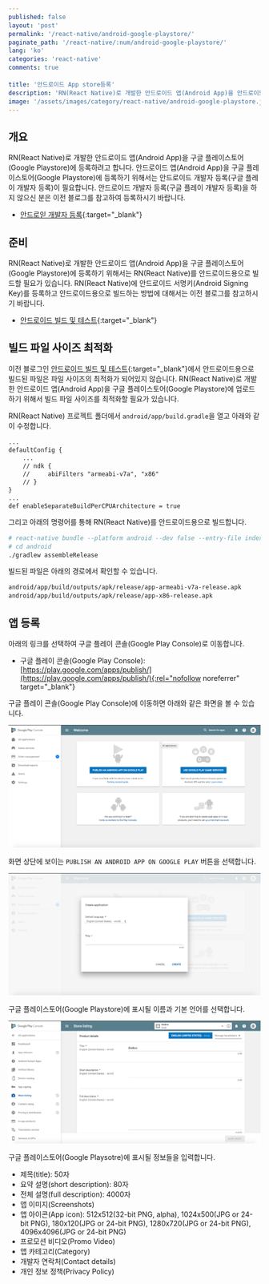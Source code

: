 ```yaml
---
published: false
layout: 'post'
permalink: '/react-native/android-google-playstore/'
paginate_path: '/react-native/:num/android-google-playstore/'
lang: 'ko'
categories: 'react-native'
comments: true

title: '안드로이드 App store등록'
description: 'RN(React Native)로 개발한 안드로이드 앱(Android App)을 안드로이드 App store(Google Playstore)에 등록해 봅시다.'
image: '/assets/images/category/react-native/android-google-playstore.jpg'
---
```



## 개요
RN(React Native)로 개발한 안드로이드 앱(Android App)을 구글 플레이스토어(Google Playstore)에 등록하려고 합니다. 안드로이드 앱(Android App)을 구글 플레이스토어(Google Playstore)에 등록하기 위해서는 안드로이드 개발자 등록(구글 플레이 개발자 등록)이 필요합니다. 안드로이드 개발자 등록(구글 플레이 개발자 등록)을 하지 않으신 분은 이전 블로그를 참고하여 등록하시기 바랍니다.

- [안드로읻 개발자 등록]({{site.url}}/{{page.categories}}/android-enroll-google-play-developer/){:target="_blank"}

## 준비
RN(React Native)로 개발한 안드로이드 앱(Android App)을 구글 플레이스토어(Google Playstore)에 등록하기 위해서는 RN(React Native)를 안드로이드용으로 빌드할 필요가 있습니다. RN(React Native)에 안드로이드 서명키(Android Signing Key)를 등록하고 안드로이드용으로 빌드하는 방법에 대해서는 이전 블로그를 참고하시기 바랍니다.

- [안드로이드 빌드 및 테스트]({{site.url}}/{{page.categories}}/android-running-on-device/){:target="_blank"}

## 빌드 파일 사이즈 최적화
이전 블로그인 [안드로이드 빌드 및 테스트]({{site.url}}/{{page.categories}}/android-running-on-device/){:target="_blank"}에서 안드로이드용으로 빌드된 파일은 파일 사이즈의 최적화가 되어있지 않습니다. RN(React Native)로 개발한 안드로이드 앱(Android App)을 구글 플레이스토어(Google Playstore)에 업로드하기 위해서 빌드 파일 사이즈를 최적화할 필요가 있습니다.

RN(React Native) 프로젝트 폴더에서 ```android/app/build.gradle```을 열고 아래와 같이 수정합니다.

```
...
defaultConfig {
    ...
    // ndk {
    //     abiFilters "armeabi-v7a", "x86"
    // }
}
...
def enableSeparateBuildPerCPUArchitecture = true
```

그리고 아래의 명령어를 통해 RN(React Native)를 안드로이드용으로 빌드합니다.

```bash
# react-native bundle --platform android --dev false --entry-file index.js --bundle-output android/app/src/main/assets/index.android.bundle
# cd android
./gradlew assembleRelease
```

빌드된 파일은 아래의 경로에서 확인할 수 있습니다.

```bash
android/app/build/outputs/apk/release/app-armeabi-v7a-release.apk
android/app/build/outputs/apk/release/app-x86-release.apk
```

## 앱 등록
아래의 링크를 선택하여 구글 플레이 콘솔(Google Play Console)로 이동합니다.

- 구글 플레이 콘솔(Google Play Console): [https://play.google.com/apps/publish/](https://play.google.com/apps/publish/){:rel="nofollow noreferrer" target="_blank"}

구글 플레이 콘솔(Google Play Console)에 이동하면 아래와 같은 화면을 볼 수 있습니다.

![구글 플레이 콘솔 홈](/assets/images/category/react-native/android-google-playstore/google-play-console-home.png)

화면 상단에 보이는 ```PUBLISH AN ANDROID APP ON GOOGLE PLAY``` 버튼을 선택합니다.

![구글 플레이 콘솔 앱 타이틀](/assets/images/category/react-native/android-google-playstore/app-title.png)

구글 플레이스토어(Google Playstore)에 표시될 이름과 기본 언어를 선택합니다.

![구글 플레이 콘솔 앱 정보](/assets/images/category/react-native/android-google-playstore/app-info.png)

구글 플레이스토어(Google Playsotre)에 표시될 정보들을 입력합니다.

- 제목(title): 50자
- 요약 설명(short description): 80자
- 전체 설명(full description): 4000자
- 앱 이미지(Screenshots)
- 앱 아이콘(App icon): 512x512(32-bit PNG, alpha), 1024x500(JPG or 24-bit PNG), 180x120(JPG or 24-bit PNG), 1280x720(JPG or 24-bit PNG), 4096x4096(JPG or 24-bit PNG)
- 프로모션 비디오(Promo Video)
- 앱 카테고리(Category)
- 개발자 연락처(Contact details)
- 개인 정보 정책(Privacy Policy)